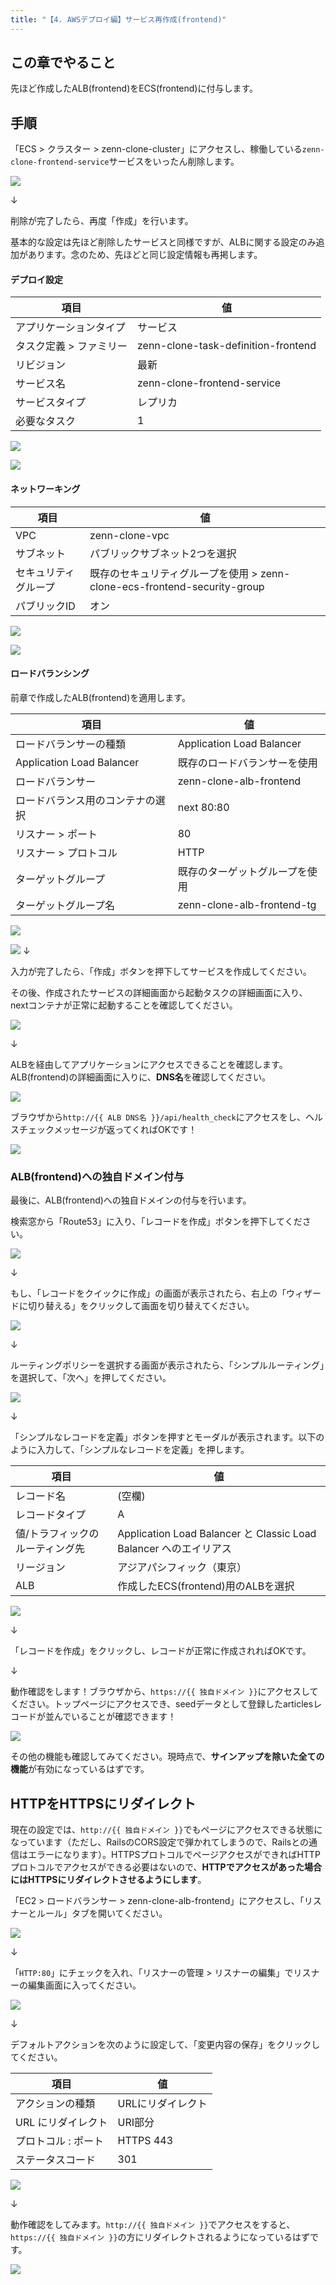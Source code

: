 ```yaml
---
title: "【4. AWSデプロイ編】サービス再作成(frontend)"
---
```


## この章でやること

先ほど作成したALB(frontend)をECS(frontend)に付与します。

## 手順

「ECS > クラスター > zenn-clone-cluster」にアクセスし、稼働している`zenn-clone-frontend-service`サービスをいったん削除します。

![](https://storage.googleapis.com/zenn-user-upload/c1d720e5a74e-20230821.png)

↓

削除が完了したら、再度「作成」を行います。

基本的な設定は先ほど削除したサービスと同様ですが、ALBに関する設定のみ追加があります。念のため、先ほどと同じ設定情報も再掲します。

#### デプロイ設定

|項目|値|
|---|---|
|アプリケーションタイプ|サービス|
|タスク定義 > ファミリー|zenn-clone-task-definition-frontend|
|リビジョン|最新|
|サービス名|zenn-clone-frontend-service|
|サービスタイプ|レプリカ|
|必要なタスク|1|

![](https://storage.googleapis.com/zenn-user-upload/391601fcd105-20230819.png)

![](https://storage.googleapis.com/zenn-user-upload/bafa3cbe57a5-20230819.png)

#### ネットワーキング

|項目|値|
|---|---|
|VPC|zenn-clone-vpc|
|サブネット|パブリックサブネット2つを選択|
|セキュリティグループ|既存のセキュリティグループを使用 > zenn-clone-ecs-frontend-security-group|
|パブリックID|オン|

![](https://storage.googleapis.com/zenn-user-upload/3db90481d97e-20230819.png)

![](https://storage.googleapis.com/zenn-user-upload/50be107c936e-20230819.png)

#### ロードバランシング

前章で作成したALB(frontend)を適用します。

|項目|値|
|---|---|
|ロードバランサーの種類|Application Load Balancer|
|Application Load Balancer|既存のロードバランサーを使用|
|ロードバランサー|zenn-clone-alb-frontend|
|ロードバランス用のコンテナの選択|next 80:80|
|リスナー > ポート|80|
|リスナー > プロトコル|HTTP|
|ターゲットグループ|既存のターゲットグループを使用|
|ターゲットグループ名|zenn-clone-alb-frontend-tg|

![](https://storage.googleapis.com/zenn-user-upload/dc45f54fc75d-20230822.png)

![](https://storage.googleapis.com/zenn-user-upload/7c42e44a30d4-20230822.png)
↓

入力が完了したら、「作成」ボタンを押下してサービスを作成してください。

その後、作成されたサービスの詳細画面から起動タスクの詳細画面に入り、nextコンテナが正常に起動することを確認してください。

![](https://storage.googleapis.com/zenn-user-upload/008d2abdf57a-20230822.png)

↓

ALBを経由してアプリケーションにアクセスできることを確認します。ALB(frontend)の詳細画面に入りに、**DNS名**を確認してください。

![](https://storage.googleapis.com/zenn-user-upload/a4188add1d8c-20230822.png)

ブラウザから`http://{{ ALB DNS名 }}/api/health_check`にアクセスをし、ヘルスチェックメッセージが返ってくればOKです！

![](https://storage.googleapis.com/zenn-user-upload/dfb690576d5a-20230822.png)

### ALB(frontend)への独自ドメイン付与

最後に、ALB(frontend)への独自ドメインの付与を行います。

検索窓から「Route53」に入り、「レコードを作成」ボタンを押下してください。

![](https://storage.googleapis.com/zenn-user-upload/815585fbab36-20230818.png)

↓

もし、「レコードをクイックに作成」の画面が表示されたら、右上の「ウィザードに切り替える」をクリックして画面を切り替えてください。

![](https://storage.googleapis.com/zenn-user-upload/b4eb784e112d-20230818.png)

↓

ルーティングポリシーを選択する画面が表示されたら、「シンプルルーティング」を選択して、「次へ」を押してください。

![](https://storage.googleapis.com/zenn-user-upload/19f0a6937707-20230818.png)

↓

「シンプルなレコードを定義」ボタンを押すとモーダルが表示されます。以下のように入力して、「シンプルなレコードを定義」を押します。

|項目|値|
|---|---|
|レコード名|(空欄)|
|レコードタイプ|A|
|値/トラフィックのルーティング先|Application Load Balancer と Classic Load Balancer へのエイリアス|
|リージョン|アジアパシフィック（東京）|
|ALB|作成したECS(frontend)用のALBを選択|

![](https://storage.googleapis.com/zenn-user-upload/b190838dbba0-20230822.png)

↓

「レコードを作成」をクリックし、レコードが正常に作成されればOKです。

↓

動作確認をします！ブラウザから、`https://{{ 独自ドメイン }}`にアクセスしてください。トップページにアクセスでき、seedデータとして登録したarticlesレコードが並んでいることが確認できます！

![](https://storage.googleapis.com/zenn-user-upload/aac663eea68d-20230822.png)

その他の機能も確認してみてください。現時点で、**サインアップを除いた全ての機能**が有効になっているはずです。

## HTTPをHTTPSにリダイレクト

現在の設定では、`http://{{ 独自ドメイン }}`でもページにアクセスできる状態になっています（ただし、RailsのCORS設定で弾かれてしまうので、Railsとの通信はエラーになります）。HTTPSプロトコルでページアクセスができればHTTPプロトコルでアクセスができる必要はないので、**HTTPでアクセスがあった場合にはHTTPSにリダイレクトさせるようにします**。

「EC2 > ロードバランサー > zenn-clone-alb-frontend」にアクセスし、「リスナーとルール」タブを開いてください。

![](https://storage.googleapis.com/zenn-user-upload/b13d21f15297-20230908.png)

↓

「`HTTP:80`」にチェックを入れ、「リスナーの管理 > リスナーの編集」でリスナーの編集画面に入ってください。

![](https://storage.googleapis.com/zenn-user-upload/632398293ee8-20230908.png)

↓

デフォルトアクションを次のように設定して、「変更内容の保存」をクリックしてください。

|項目|値|
|---|---|
|アクションの種類|URLにリダイレクト|
|URL にリダイレクト|URI部分|
|プロトコル : ポート|HTTPS 443|
|ステータスコード|301|

![](https://storage.googleapis.com/zenn-user-upload/42177f0228cb-20230908.png)

↓

動作確認をしてみます。`http://{{ 独自ドメイン }}`でアクセスをすると、`https://{{ 独自ドメイン }}`の方にリダイレクトされるようになっているはずです。

![](https://storage.googleapis.com/zenn-user-upload/6f84d79b904e-20230908.png)
